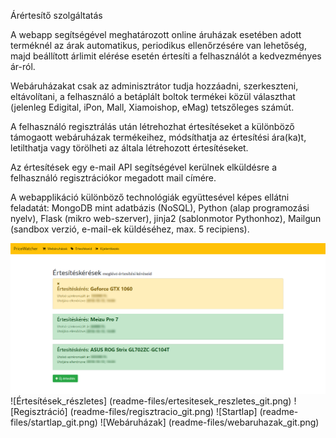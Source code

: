 Árértesítő szolgáltatás

A webapp segítségével meghatározott online áruházak esetében adott terméknél az árak automatikus, periodikus ellenőrzésére van lehetőség, majd beállított árlimit elérése esetén értesíti a felhasználót a kedvezményes ár-ról.

Webáruházakat csak az adminisztrátor tudja hozzáadni, szerkeszteni, eltávolítani, a felhasználó a betáplált boltok termékei közül választhat (jelenleg Edigital, iPon, Mall, Xiamoishop, eMag) tetszőleges számút.

A felhasználó regisztrálás után létrehozhat értesítéseket a különböző támogaott webáruházak termékeihez, módsíthatja az értesítési ára(ka)t, letilthatja vagy törölheti az általa létrehozott értesítéseket.

Az értesítések egy e-mail API segítségével kerülnek elküldésre a felhasználó regisztrációkor megadott mail címére.

A webapplikáció különböző technológiák együttesével képes ellátni feladatát: MongoDB mint adatbázis (NoSQL), Python (alap programozási nyelv), Flask (mikro web-szerver), jinja2 (sablonmotor Pythonhoz), Mailgun (sandbox verzió, e-mail-ek küldéséhez, max. 5 recipiens).

![Értesítéskérések](readme-files/ertesitesek_git.png)
![Értesítések_részletes] (readme-files/ertesitesek_reszletes_git.png)
![Regisztráció] (readme-files/regisztracio_git.png)
![Startlap] (readme-files/startlap_git.png)
![Webáruházak] (readme-files/webaruhazak_git.png)

